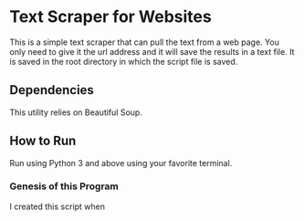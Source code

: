 # Text Scraper for Websites
This is a simple text scraper that can pull the text from a web page. You only need to give it the url address and it will save the results in a text file. It is saved in the root directory in which the script file is saved.

## Dependencies
This utility relies on Beautiful Soup.

## How to Run
Run using Python 3 and above using your favorite terminal.

### Genesis of this Program
I created this script when 
